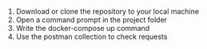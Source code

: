 1. Download or clone the repository to your local machine
2. Open a command prompt in the project folder
3. Write the docker-compose up command
4. Use the postman collection to check requests
